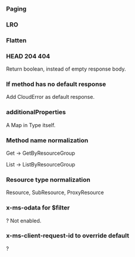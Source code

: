 ### Paging

### LRO

### Flatten

### HEAD 204 404

Return boolean, instead of empty response body.

### If method has no default response

Add CloudError as default response.

### additionalProperties

A Map in Type itself.

### Method name normalization

Get -> GetByResourceGroup

List -> ListByResourceGroup

### Resource type normalization

Resource, SubResource, ProxyResource

### x-ms-odata for $filter

? Not enabled.

### x-ms-client-request-id to override default

?
